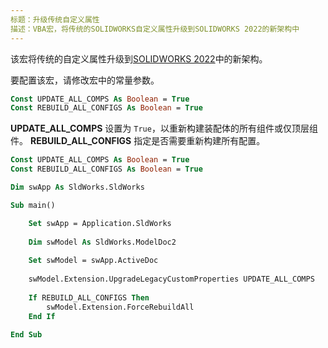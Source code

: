 ```yaml
---
标题：升级传统自定义属性
描述：VBA宏，将传统的SOLIDWORKS自定义属性升级到SOLIDWORKS 2022的新架构中
---
```


该宏将传统的自定义属性升级到[SOLIDWORKS 2022](https://help.solidworks.com/2022/english/solidworks/sldworks/c_custom_properties_architecture.htm)中的新架构。

要配置该宏，请修改宏中的常量参数。

```vb
Const UPDATE_ALL_COMPS As Boolean = True
Const REBUILD_ALL_CONFIGS As Boolean = True
```

**UPDATE_ALL_COMPS** 设置为 `True`，以重新构建装配体的所有组件或仅顶层组件。
**REBUILD_ALL_CONFIGS** 指定是否需要重新构建所有配置。

```vb
Const UPDATE_ALL_COMPS As Boolean = True
Const REBUILD_ALL_CONFIGS As Boolean = True

Dim swApp As SldWorks.SldWorks

Sub main()

    Set swApp = Application.SldWorks
    
    Dim swModel As SldWorks.ModelDoc2
    
    Set swModel = swApp.ActiveDoc
    
    swModel.Extension.UpgradeLegacyCustomProperties UPDATE_ALL_COMPS
    
    If REBUILD_ALL_CONFIGS Then
        swModel.Extension.ForceRebuildAll
    End If
    
End Sub
```
